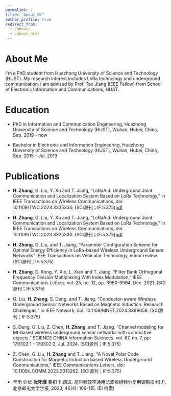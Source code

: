 ```yaml
---
permalink: /
title: "About Me"
author_profile: true
redirect_from: 
  - /about/
  - /about.html
---
```


About Me
===
I'm a PhD student from Huazhong University of Science and Technology (HUST). My research interest includes LoRa technology and underground communication.
I am advised by Prof. Tao Jiang (IEEE Fellow) from School of Electronic Information and Communications, HUST. 

Education
===
+ PhD in Information and Communication Engineering, Huazhong University of Science and Technology (HUST), Wuhan, Hubei, China, Sep. 2019 - now  

+ Bachelor in Electronic and Information Engineering, Huazhong University of Science and Technology (HUST), Wuhan, Hubei, China, Sep. 2015 - Jul. 2019

Publications
===
+ **H. Zhang**, G. Liu, Y. Xu and T. Jiang, “LoRaAid: Underground Joint Communication and Localization System Based on LoRa Technology,” in IEEE Transactions on Wireless Communications, doi: 10.1109/TWC.2023.3325330. (SCI源刊；IF:5.375)[pdf](https://www.baidu.com/)
  
+ **H. Zhang**, G. Liu, Y. Xu and T. Jiang, “LoRaAid: Underground Joint Communication and Localization System Based on LoRa Technology,” in IEEE Transactions on Wireless Communications, doi: 10.1109/TWC.2023.3325330. (SCI源刊；IF:5.375)[pdf](https://www.baidu.com/)  

+ **H. Zhang**, G. Liu, and T. Jiang, “Parameter Configuration Scheme for Optimal Energy Efficiency in LoRa-based Wireless Underground Sensor Networks” IEEE Transactions on Vehicular Technology, minor review. (SCI源刊；IF:5.375)

+ **H. Zhang**, D. Kong, Y. Xin, L. Xiao and T. Jiang, “Filter Bank Orthogonal Frequency Division Multiplexing With Index Modulation,” IEEE Communications Letters, vol. 25, no. 12, pp. 3960-3964, Dec. 2021. (SCI源刊；IF:5.375)

+ G. Liu, **H. Zhang**, S. Deng, and T. Jiang. “Conductor-aware Wireless Underground Sensor Networks Based on Magnetic Induction: Research Challenges.” in IEEE Network, doi: 10.1109/MNET.2024.3399059. (SCI源刊；IF:5.375)

+ S. Deng, G. Liu, Z. Chen, **H. Zhang**, and T. Jiang. “Channel modeling for MI-based wireless underground sensor networks with conductive objects.” SCIENCE CHINA Information Sciences. vol. 67, no. 7, pp: 179302:1 - 179302:2, Jul. 2024. (SCI源刊；IF:5.375)

+ Z. Chen, G. Liu, **H. Zhang** and T. Jiang, "A Novel Polar Code Construction for Magnetic Induction based Wireless Underground Communications," IEEE Communications Letters, doi: 10.1109/LCOMM.2023.3313262. (SCI源刊；IF:5.375)

+ 辛雨 许优 **张怀瑾** 暴桐 孔德进. 高时频效率通用滤波器组频分复用调制技术[J]. 北京邮电大学学报, 2023, 46(4): 109-115. (EI 检索)
